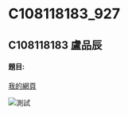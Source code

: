 # C108118183_927

## C108118183 盧品辰
<!--### 組員:C108118181 紀佩淳 C108118182 劉姿瑛 C108118184 劉上豪 -->

#### 題目:

[我的網頁](https://www.nkust.edu.tw/)

![測試](https://i2.kknews.cc/SIG=2pqsone/3p640000q712930npq83.jpg "嘻嘻")
